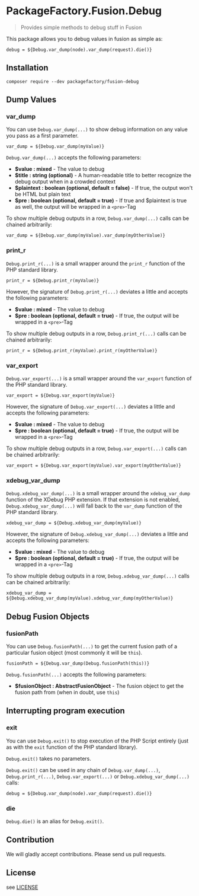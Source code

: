 # PackageFactory.Fusion.Debug

> Provides simple methods to debug stuff in Fusion

This package allows you to debug values in fusion as simple as:

```fusion
debug = ${Debug.var_dump(node).var_dump(request).die()}
```

## Installation

```
composer require --dev packagefactory/fusion-debug
```

## Dump Values

### var_dump

You can use `Debug.var_dump(...)` to show debug information on any value you pass as a first parameter.

```fusion
var_dump = ${Debug.var_dump(myValue)}
```

`Debug.var_dump(...)` accepts the following parameters:

* **$value : mixed** - The value to debug
* **$title : string (optional)** - A human-readable title to better recognize the debug output when in a crowded context
* **$plaintext : boolean (optional, default = false)** - If true, the output won't be HTML but plain text
* **$pre : boolean (optional, default = true)** - If true and $plaintext is true as well, the output will be wrapped in a `<pre>`-Tag

To show multiple debug outputs in a row, `Debug.var_dump(...)` calls can be chained arbitrarily:

```fusion
var_dump = ${Debug.var_dump(myValue).var_dump(myOtherValue)}
```

### print_r

`Debug.print_r(...)` is a small wrapper around the `print_r` function of the PHP standard library.

```fusion
print_r = ${Debug.print_r(myValue)}
```

However, the signature of `Debug.print_r(...)` deviates a little and accepts the following parameters:

* **$value : mixed** - The value to debug
* **$pre : boolean (optional, default = true)** - If true, the output will be wrapped in a `<pre>`-Tag

To show multiple debug outputs in a row, `Debug.print_r(...)` calls can be chained arbitrarily:

```fusion
print_r = ${Debug.print_r(myValue).print_r(myOtherValue)}
```

### var_export

`Debug.var_export(...)` is a small wrapper around the `var_export` function of the PHP standard library.

```fusion
var_export = ${Debug.var_export(myValue)}
```

However, the signature of `Debug.var_export(...)` deviates a little and accepts the following parameters:

* **$value : mixed** - The value to debug
* **$pre : boolean (optional, default = true)** - If true, the output will be wrapped in a `<pre>`-Tag

To show multiple debug outputs in a row, `Debug.var_export(...)` calls can be chained arbitrarily:

```fusion
var_export = ${Debug.var_export(myValue).var_export(myOtherValue)}
```

### xdebug_var_dump

`Debug.xdebug_var_dump(...)` is a small wrapper around the `xdebug_var_dump` function of the XDebug PHP extension. If that extension is not enabled, `Debug.xdebug_var_dump(...)` will fall back to the `var_dump` function of the PHP standard library.

```fusion
xdebug_var_dump = ${Debug.xdebug_var_dump(myValue)}
```

However, the signature of `Debug.xdebug_var_dump(...)` deviates a little and accepts the following parameters:

* **$value : mixed** - The value to debug
* **$pre : boolean (optional, default = true)** - If true, the output will be wrapped in a `<pre>`-Tag

To show multiple debug outputs in a row, `Debug.xdebug_var_dump(...)` calls can be chained arbitrarily:

```fusion
xdebug_var_dump = ${Debug.xdebug_var_dump(myValue).xdebug_var_dump(myOtherValue)}
```

## Debug Fusion Objects

### fusionPath

You can use `Debug.fusionPath(...)` to get the current fusion path of a particular fusion object (most commonly it will be `this`).

```fusion
fusionPath = ${Debug.var_dump(Debug.fusionPath(this))}
```

`Debug.fusionPath(...)` accepts the following parameters:

* **$fusionObject : AbstractFusionObject** - The fusion object to get the fusion path from (when in doubt, use `this`)

## Interrupting program execution

### exit

You can use `Debug.exit()` to stop execution of the PHP Script entirely (just as with the `exit` function of the PHP standard library).

`Debug.exit()` takes no parameters.

`Debug.exit()` can be used in any chain of `Debug.var_dump(...)`, `Debug.print_r(...)`, `Debug.var_export(...)` or `Debug.xdebug_var_dump(...)` calls:

```fusion
debug = ${Debug.var_dump(node).var_dump(request).die()}
```

### die

`Debug.die()` is an alias for `Debug.exit()`.

## Contribution

We will gladly accept contributions. Please send us pull requests.

## License

see [LICENSE](./LICENSE)
